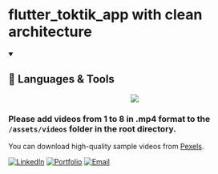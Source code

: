 # flutter_toktik_app with clean architecture

<details open> 
  <summary><h2>🧩 Languages & Tools</h2></summary>
    
<p align="center">
  <a href="https://skillicons.dev">
    <img src="https://skillicons.dev/icons?i=flutter,dart&perline=9" />
  </a>
</p>
</details>

### Please add videos from 1 to 8 in .mp4 format to the `/assets/videos` folder in the root directory.

You can download high-quality sample videos from [Pexels](https://www.pexels.com/search/videos/vertical/).

<a href="https://www.linkedin.com/in/juandebandi/"><img alt="LinkedIn" title="LinkedIn" src="https://custom-icon-badges.demolab.com/badge/-LinkedIn-231b2e?style=for-the-badge&logoColor=F8D866&logo=LinkedIn"/></a>
<a href="https://juandebandi.dev/"><img alt="Portfolio" title="Portfolio" src="https://custom-icon-badges.demolab.com/badge/-|Portfolio-1F222E?style=for-the-badge&logoColor=F8D866&logo=link-external"/></a>
<a href="mailto:juudinidev@gmail.com">
<img src="https://custom-icon-badges.demolab.com/badge/-Email-231b2e?style=for-the-badge&logoColor=F8D866&logo=gmail" alt="Email">
</a>

